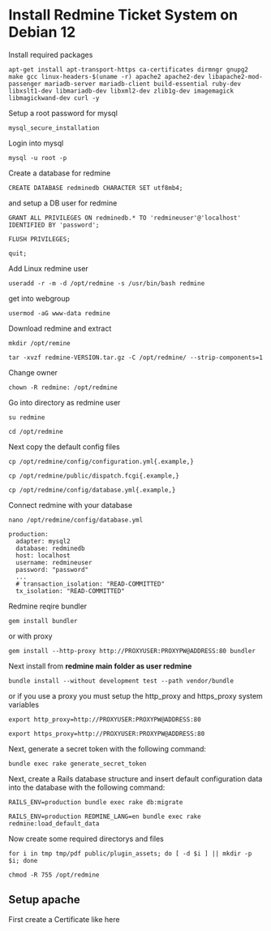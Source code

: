 # Install Redmine Ticket System on Debian 12

Install required packages
```
apt-get install apt-transport-https ca-certificates dirmngr gnupg2 make gcc linux-headers-$(uname -r) apache2 apache2-dev libapache2-mod-passenger mariadb-server mariadb-client build-essential ruby-dev libxslt1-dev libmariadb-dev libxml2-dev zlib1g-dev imagemagick libmagickwand-dev curl -y
```

Setup a root password for mysql
```
mysql_secure_installation
```

Login into mysql
```
mysql -u root -p
```

Create a database for redmine
```
CREATE DATABASE redminedb CHARACTER SET utf8mb4;
```

and setup a DB user for redmine
```
GRANT ALL PRIVILEGES ON redminedb.* TO 'redmineuser'@'localhost' IDENTIFIED BY 'password';
```
```
FLUSH PRIVILEGES;
```
```
quit;
```


Add Linux redmine user
```
useradd -r -m -d /opt/redmine -s /usr/bin/bash redmine
```
get into webgroup
```
usermod -aG www-data redmine
```

Download redmine and extract 
```
mkdir /opt/remine
```
```
tar -xvzf redmine-VERSION.tar.gz -C /opt/redmine/ --strip-components=1
```
Change owner
```
chown -R redmine: /opt/redmine
```

Go into directory as redmine user
```
su redmine
```
```
cd /opt/redmine
```

Next copy the default config files
```
cp /opt/redmine/config/configuration.yml{.example,}
```
```
cp /opt/redmine/public/dispatch.fcgi{.example,}
```
```
cp /opt/redmine/config/database.yml{.example,}
```

Connect redmine with your database
```
nano /opt/redmine/config/database.yml
```
```
production:
  adapter: mysql2
  database: redminedb
  host: localhost
  username: redmineuser
  password: "password"
  ...
  # transaction_isolation: "READ-COMMITTED"
  tx_isolation: "READ-COMMITTED" 
```

Redmine reqire bundler
```
gem install bundler
```
or with proxy
```
gem install --http-proxy http://PROXYUSER:PROXYPW@ADDRESS:80 bundler
```
Next install from **redmine main folder as user redmine** 
```
bundle install --without development test --path vendor/bundle
```
or if you use a proxy you must setup the http_proxy and https_proxy system variables
```
export http_proxy=http://PROXYUSER:PROXYPW@ADDRESS:80
```
```
export https_proxy=http://PROXYUSER:PROXYPW@ADDRESS:80
```

Next, generate a secret token with the following command:
```
bundle exec rake generate_secret_token
```

Next, create a Rails database structure and insert default configuration data into the database with the following command:
```
RAILS_ENV=production bundle exec rake db:migrate
```
```
RAILS_ENV=production REDMINE_LANG=en bundle exec rake redmine:load_default_data
```

Now create some required directorys and files
```
for i in tmp tmp/pdf public/plugin_assets; do [ -d $i ] || mkdir -p $i; done
```
```
chmod -R 755 /opt/redmine
```

## Setup apache

First create a Certificate like here 

